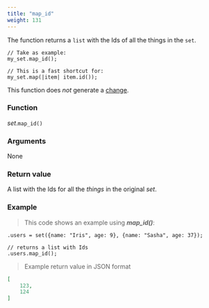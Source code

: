 ```yaml
---
title: "map_id"
weight: 131
---
```


The function returns a `list` with the Ids of all the things in the `set`.

```thingsdb,syntax_only
// Take as example:
my_set.map_id();

// This is a fast shortcut for:
my_set.map(|item| item.id());
```

This function does *not* generate a [change](../../../overview/changes).

### Function

*set*.`map_id()`

### Arguments

None

### Return value

A list with the Ids for all the *things* in the original *set*.

### Example

> This code shows an example using ***map_id()***:

```thingsdb,should_pass
.users = set({name: "Iris", age: 9}, {name: "Sasha", age: 37});

// returns a list with Ids
.users.map_id();
```

> Example return value in JSON format

```json
[
    123,
    124
]
```
